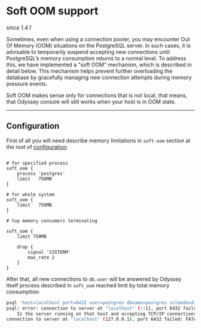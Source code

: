 # Soft OOM support
*since 1.4.1*

Sometimes, even when using a connection pooler, you may encounter
Out Of Memory (OOM) situations on the PostgreSQL server. In such
cases, it is advisable to temporarily suspend accepting new connections
until PostgreSQL’s memory consumption returns to a normal level.
To address this, we have implemented a "soft OOM" mechanism, which is
described in detail below. This mechanism helps prevent further
overloading the database by gracefully managing new connection attempts
during memory pressure events.

Soft OOM makes sense only for connections that is not local, that means,
that Odyssey console will still works when your host is in OOM state.

----

## Configuration

First of all you will need describe memory limitations in `soft-oom`
section at the root of [configuration](../configuration/overview.md):

```plaintext

# for specified process
soft_oom {
    process 'postgres'
    limit   750MB
}

# for whole system
soft_oom {
    limit   750MB
}

# top memory consumers terminating

soft_oom {
    limit 750MB

    drop {
        signal 'SIGTERM'
        max_rate 2
    }
}
```

After that, all new connections to `db.user` will be answered by Odyssey
itself process described in `soft_oom` reached limit by total memory consumption:

```bash
psql 'host=localhost port=6432 user=postgres dbname=postgres sslmode=disable' -c 'select 42'
psql: error: connection to server at "localhost" (::1), port 6432 failed: Connection refused
	Is the server running on that host and accepting TCP/IP connections?
connection to server at "localhost" (127.0.0.1), port 6432 failed: FATAL:  odyssey: cbde8d0203caf: soft out of memory
```